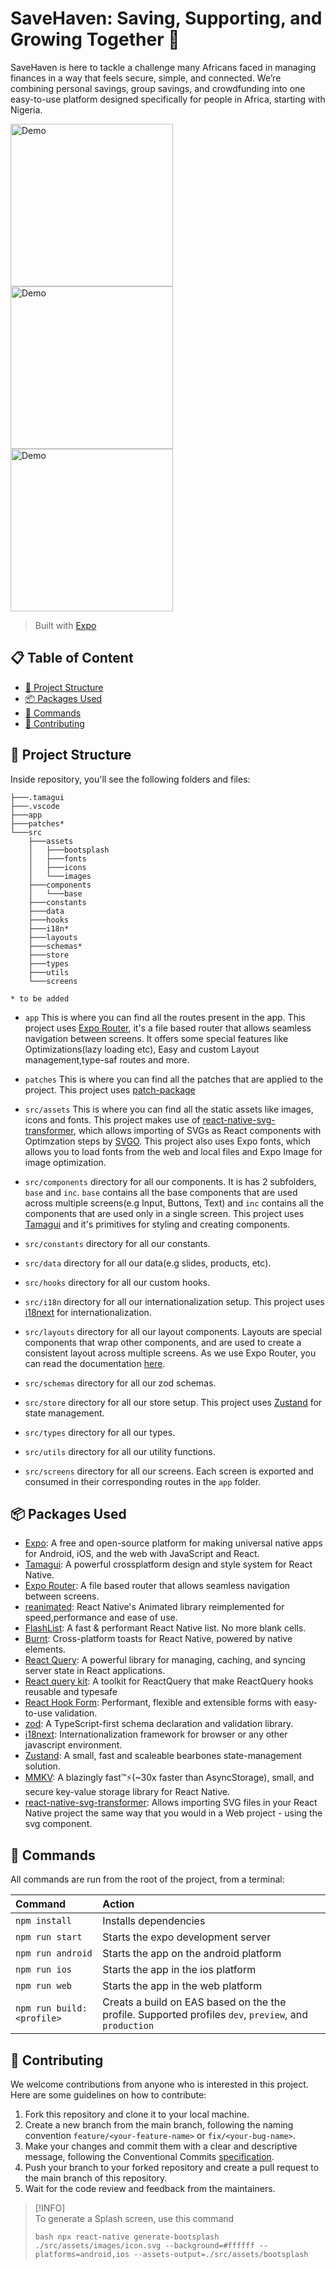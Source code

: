 # SaveHaven: Saving, Supporting, and Growing Together 🚀

SaveHaven is here to tackle a challenge many Africans faced in managing finances in a way that feels secure, simple, and connected. We’re combining personal savings, group savings, and crowdfunding into one easy-to-use platform designed specifically for people in Africa, starting with Nigeria.  

<p>
  <img width="260" src="./docs/preview-1.jpg" alt="Demo">
  <img width="260" src="./docs/preview-2.jpg" alt="Demo">
  <img width="260" src="./docs/preview-3.jpg" alt="Demo">
</p>

> Built with [Expo](https://expo.dev/)

## 📋 Table of Content

- [🚀 Project Structure](#-project-structure)
- [📦 Packages Used](#-packages-used)
- [🧞 Commands](#-commands)
- [🤝 Contributing](#-contributing)

## 🚀 Project Structure

Inside repository, you'll see the following folders and files:

```text
├───.tamagui
├───.vscode
├───app
├───patches*
└───src
    ├───assets
    │   ├───bootsplash
    │   ├───fonts
    │   ├───icons
    │   └───images
    ├───components
    │   └───base
    ├───constants
    ├───data
    ├───hooks
    ├───i18n*
    ├───layouts
    ├───schemas*
    ├───store
    ├───types
    ├───utils
    └───screens

* to be added
```

- `app` This is where you can find all the routes present in the app. This project uses [Expo Router](https://docs.expo.dev/router/introduction/), it's a file based router that allows seamless navigation between screens. It offers some special features like Optimizations(lazy loading etc), Easy and custom Layout management,type-saf routes and more.

- `patches` This is where you can find all the patches that are applied to the project. This project uses [patch-package](https://github.com/ds300/patch-package)
- `src/assets` This is where you can find all the static assets like images, icons and fonts. This project makes use of [react-native-svg-transformer](https://github.com/kristerkari/react-native-svg-transformer), which allows importing of SVGs as React components with Optimzation steps by [SVGO](https://github.com/svg/svgo). This project also uses Expo fonts, which allows you to load fonts from the web and local files and Expo Image for image optimization.

- `src/components` directory for all our components. It is has 2 subfolders, `base` and `inc`. `base` contains all the base components that are used across multiple screens(e.g Input, Buttons, Text) and `inc` contains all the components that are used only in a single screen. This project uses [Tamagui](http://tamagui.com/) and it's primitives for styling and creating components.

- `src/constants` directory for all our constants.

- `src/data` directory for all our data(e.g slides, products, etc).

- `src/hooks` directory for all our custom hooks.

- `src/i18n` directory for all our internationalization setup. This project uses [i18next](https://www.i18next.com/) for internationalization.

- `src/layouts` directory for all our layout components. Layouts are special components that wrap other components, and are used to create a consistent layout across multiple screens. As we use Expo Router, you can read the documentation [here](https://docs.expo.dev/router/layouts/).

- `src/schemas` directory for all our zod schemas.

- `src/store` directory for all our store setup. This project uses [Zustand](https://docs.pmnd.rs/zustand/getting-started/introduction) for state management.

- `src/types` directory for all our types.

- `src/utils` directory for all our utility functions.

- `src/screens` directory for all our screens. Each screen is exported and consumed in their corresponding routes in the `app` folder.

## 📦 Packages Used

- [Expo](https://expo.dev/): A free and open-source platform for making universal native apps for Android, iOS, and the web with JavaScript and React.
- [Tamagui](https://tamagui.dev/): A powerful crossplatform design and style system for React Native.
- [Expo Router](https://docs.expo.dev/router/introduction/): A file based router that allows seamless navigation between screens.
- [reanimated](https://docs.swmansion.com/react-native-reanimated/docs/): React Native's Animated library reimplemented for speed,performance and ease of use.
- [FlashList](https://shopify.github.io/flash-list/docs/): A fast & performant React Native list. No more blank cells.
- [Burnt](https://github.com/nandorojo/burnt): Cross-platform toasts for React Native, powered by native elements.
- [React Query](https://tanstack.com/query/latest/docs/framework/react/overview): A powerful library for managing, caching, and syncing server state in React applications.
- [React query kit](https://github.com/HuolalaTech/react-query-kit): A toolkit for ReactQuery that make ReactQuery hooks reusable and typesafe
- [React Hook Form](https://react-hook-form.com/): Performant, flexible and extensible forms with easy-to-use validation.
- [zod](https://zodjs.netlify.app/): A TypeScript-first schema declaration and validation library.
- [i18next](https://www.i18next.com/): Internationalization framework for browser or any other javascript environment.
- [Zustand](https://docs.pmnd.rs/zustand/getting-started/introduction): A small, fast and scaleable bearbones state-management solution.
- [MMKV](https://github.com/mrousavy/react-native-mmkv): A blazingly fast™️⚡(~30x faster than AsyncStorage), small, and secure key-value storage library for React Native.
- [react-native-svg-transformer](https://github.com/kristerkari/react-native-svg-transformer): Allows importing SVG files in your React Native project the same way that you would in a Web project - using the svg component.

## 🧞 Commands

All commands are run from the root of the project, from a terminal:

| Command                   | Action                                                                                             |
| :------------------------ | :------------------------------------------------------------------------------------------------- |
| `npm install`             | Installs dependencies                                                                              |
| `npm run start`           | Starts the expo development server                                                                 |
| `npm run android`         | Starts the app on the android platform                                                             |
| `npm run ios`             | Starts the app in the ios platform                                                                 |
| `npm run web`             | Starts the app in the web platform                                                                 |
| `npm run build:<profile>` | Creats a build on EAS based on the the profile. Supported profiles `dev`, `preview`, and `production`  |

## 🤝 Contributing

We welcome contributions from anyone who is interested in this project. Here are some guidelines on how to contribute:

1. Fork this repository and clone it to your local machine.
2. Create a new branch from the main branch, following the naming convention `feature/<your-feature-name>` or `fix/<your-bug-name>`.
3. Make your changes and commit them with a clear and descriptive message, following the Conventional Commits [specification](https://www.conventionalcommits.org/en/).
4. Push your branch to your forked repository and create a pull request to the main branch of this repository.
5. Wait for the code review and feedback from the maintainers.

> [!INFO]  
>To generate a Splash screen, use this command
>
>```bash npx react-native generate-bootsplash ./src/assets/images/icon.svg --background=#ffffff --platforms=android,ios --assets-output=./src/assets/bootsplash```

